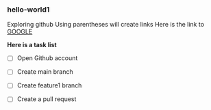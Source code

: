 ### hello-world1
Exploring github
Using parentheses will create links
Here is the link to [GOOGLE](www.google.com)

**Here is a task list**
- [ ] Open Github account
- [ ] Create main branch
- [ ] Create feature1 branch
- [ ] Create a pull request

